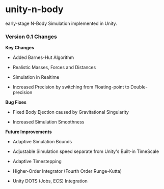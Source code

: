 # unity-n-body
early-stage N-Body Simulation implemented in Unity.

### Version 0.1 Changes

**Key Changes**



- Added Barnes-Hut Algorithm

- Realistic Masses, Forces and Distances

- Simulation in Realtime

- Increased Precision by switching from Floating-point to Double-precision



**Bug Fixes**



- Fixed Body Ejection caused by Gravitational Singularity

- Increased Simulation Smoothness



**Future Improvements**



- Adaptive Simulation Bounds

- Adjustable Simulation speed separate from Unity's Built-in TimeScale

- Adaptive Timestepping

- Higher-Order Integrator (Fourth Order Runge-Kutta)

- Unity DOTS (Jobs, ECS) Integration

